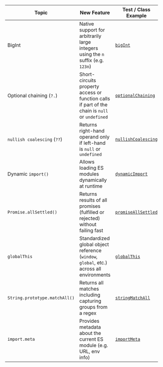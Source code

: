 | Topic                         | New Feature                                                                                    | Test / Class Example                                 |
|-------------------------------|------------------------------------------------------------------------------------------------|------------------------------------------------------|
| BigInt                        | Native support for arbitrarily large integers using the `n` suffix (e.g. `123n`)               | [`bigInt`](features/bigInt.js)                       |
| Optional chaining (`?.`)      | Short-circuits property access or function calls if part of the chain is `null` or `undefined` | [`optionalChaining`](features/optionalChaining.js)   |
| `nullish coalescing` (`??`)   | Returns right-hand operand only if left-hand is `null` or `undefined`                          | [`nullishCoalescing`](features/nullishCoalescing.js) |
| Dynamic `import()`            | Allows loading ES modules dynamically at runtime                                               | [`dynamicImport`](features/dynamicImport.js)         |
| `Promise.allSettled()`        | Returns results of all promises (fulfilled or rejected) without failing fast                   | [`promiseAllSettled`](features/promiseAllSettled.js) |
| `globalThis`                  | Standardized global object reference (`window`, `global`, etc.) across all environments        | [`globalThis`](features/globalThis.js)               |
| `String.prototype.matchAll()` | Returns all matches including capturing groups from a regex                                    | [`stringMatchAll`](features/stringMatchAll.js)       |
| `import.meta`                 | Provides metadata about the current ES module (e.g. URL, env info)                             | [`importMeta`](features/importMeta.mjs)              |